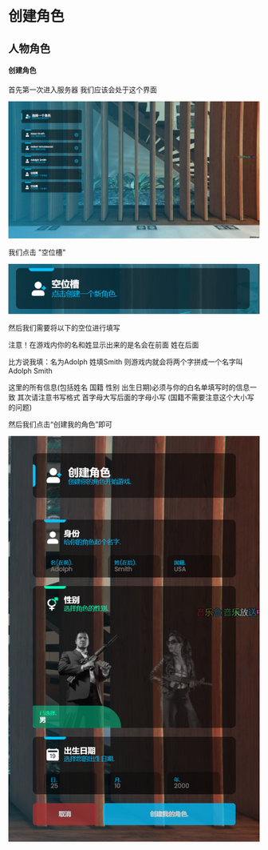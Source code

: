# 创建角色

## 人物角色

#### 创建角色

首先第一次进入服务器 我们应该会处于这个界面

![](<../.gitbook/assets/image (15).png>)

我们点击 "空位槽"

![](<../.gitbook/assets/image (21) (1).png>)

然后我们需要将以下的空位进行填写

注意！在游戏内你的名和姓显示出来的是名会在前面 姓在后面

比方说我填：名为Adolph 姓填Smith 则游戏内就会将两个字拼成一个名字叫Adolph Smith

这里的所有信息(包括姓名 国籍 性别 出生日期)必须与你的白名单填写时的信息一致 其次请注意书写格式 首字母大写后面的字母小写 (国籍不需要注意这个大小写的问题)&#x20;

然后我们点击“创建我的角色”即可

![](<../.gitbook/assets/image (1) (1).png>)
